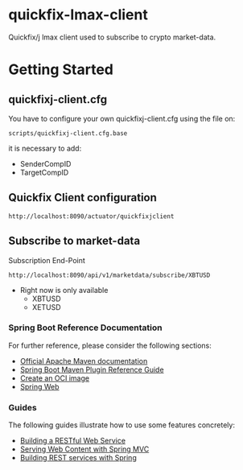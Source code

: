 # quickfix-lmax-client

Quickfix/j lmax client used to subscribe to crypto market-data.

# Getting Started

## quickfixj-client.cfg

You have to configure your own quickfixj-client.cfg using the file on:
  
    scripts/quickfixj-client.cfg.base 

it is necessary to add:
* SenderCompID
* TargetCompID

## Quickfix Client configuration

    http://localhost:8090/actuator/quickfixjclient

## Subscribe to market-data

Subscription End-Point

    http://localhost:8090/api/v1/marketdata/subscribe/XBTUSD

* Right now is only available
    - XBTUSD
    - XETUSD
  
### Spring Boot Reference Documentation

For further reference, please consider the following sections:

* [Official Apache Maven documentation](https://maven.apache.org/guides/index.html)
* [Spring Boot Maven Plugin Reference Guide](https://docs.spring.io/spring-boot/docs/2.7.1/maven-plugin/reference/html/)
* [Create an OCI image](https://docs.spring.io/spring-boot/docs/2.7.1/maven-plugin/reference/html/#build-image)
* [Spring Web](https://docs.spring.io/spring-boot/docs/2.7.1/reference/htmlsingle/#web)

### Guides

The following guides illustrate how to use some features concretely:

* [Building a RESTful Web Service](https://spring.io/guides/gs/rest-service/)
* [Serving Web Content with Spring MVC](https://spring.io/guides/gs/serving-web-content/)
* [Building REST services with Spring](https://spring.io/guides/tutorials/rest/)

